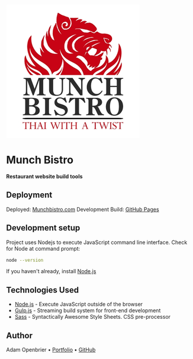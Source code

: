 ![Munch Bistro Logo](./readme/logo.jpg)
# Munch Bistro

**Restaurant website build tools**

## Deployment
Deployed: [Munchbistro.com](https://www.munchbistro.com)
Development Build: [GitHub Pages](https://aopenbrier.github.io/munchbistro)

## Development setup
Project uses Nodejs to execute JavaScript command line interface.
Check for Node at command prompt:
```bash
node --version
```
If you haven't already, install [Node.js](https://nodejs.org/en/download/)

## Technologies Used
- [Node.js](https://nodejs.org) - Execute JavaScript outside of the browser
- [Gulp.js](httsp://gulpjs.com) - Streaming build system for front-end development
- [Sass](https://sass-lang.com/) - Syntactically Awesome Style Sheets. CSS pre-processor
## Author
Adam Openbrier
 &bull; [Portfolio](https://aopenbrier.github.io/portfolio.html)
 &bull; [GitHub](https://github.com/aOpenbrier)  
